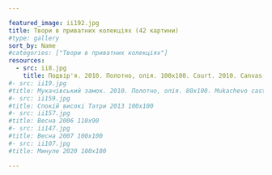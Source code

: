 ```yaml
---

featured_image: ii192.jpg
title: Твори в приватних колекціях (42 картини)
#type: gallery
sort_by: Name
#categories: ["Твори в приватних колекціях"]
resources:
  - src: ii8.jpg
    title: Подвір'я. 2010. Полотно, олія. 100х100. Court. 2010. Canvas, oil.
#- src: ii19.jpg
#title: Мукачівський замок. 2010. Полотно, олія. 80х100. Mukachevo castle. 2010. Canvas, oil.
#- src: ii159.jpg
#title: Спокій високі Татри 2013 100х100
#- src: ii157.jpg
#title: Весна 2006 110х90
#- src: ii147.jpg
#title: Весна 2007 100х100
#- src: ii107.jpg
#title: Минуле 2020 100х100

---
```

